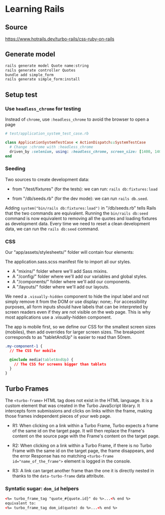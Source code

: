 # Learning Rails

## Source

<https://www.hotrails.dev/turbo-rails/css-ruby-on-rails>

## Generate model

```bash
rails generate model Quote name:string
rails generate controller Quotes
bundle add simple_form
rails generate simple_form:install
```

## Setup test

### Use `headless_chrome` for testing

Instead of `chrome`, use `:headless_chrome` to avoid the browser to open a page

```rb
# test/application_system_test_case.rb

class ApplicationSystemTestCase < ActionDispatch::SystemTestCase
  # Change :chrome with :headless_chrome
  driven_by :selenium, using: :headless_chrome, screen_size: [1400, 1400]
end
```

### Seeding

Two sources to create development data:

- from "/test/fixtures" (for the tests): we can run:
`rails db:fixtures:load`

- from "/db/seeds.rb" (for the dev mode): we can run `rails db.seed`.

Adding `system("bin/rails db:fixtures:load")` in "/db/seeds.rb" tells Rails that the two commands are equivalent. Running the `bin/rails db:seed` command is now equivalent to removing all the quotes and loading fixtures as development data. Every time we need to reset a clean development data, we can run the `rails db:seed` command.

### CSS

Our "app/assets/stylesheets/" folder will contain four elements:

The application.sass.scss manifest file to import all our styles.

- A "mixins/" folder where we'll add Sass mixins.
- A "/config/" folder where we'll add our variables and global styles.
- A "/components/" folder where we'll add our components.
- A "/layouts/" folder where we'll add our layouts.

We need a `.visually-hidden` component to hide the input label and not simply remove it from the DOM or use display: none;. For accessibility purposes, all form inputs should have labels that can be interpreted by screen readers even if they are not visible on the web page. This is why most applications use a .visually-hidden component.

The app is mobile first, so we define our CSS for the smallest screen sizes (mobiles), then add overrides for larger screen sizes. The breakpoint corresponds to as "tabletAndUp" is easier to read than 50rem.

```css
.my-component-1 {
  // The CSS for mobile

  @include media(tabletAndUp) {
    // The CSS for screens bigger than tablets
  }
}
```
## Turbo Frames

The `<turbo-frame>` HTML tag does not exist in the HTML language. It is a custom element that was created in the Turbo JavaScript library. It intercepts form submissions and clicks on links within the frame, making those frames independent pieces of your web page.

- R1: When clicking on a link within a Turbo Frame, Turbo expects a frame of the same id on the target page. It will then replace the Frame's content on the source page with the Frame's content on the target page.

- R2: When clicking on a link within a Turbo Frame, if there is no Turbo Frame with the same id on the target page, the frame disappears, and the error Response has no matching `<turbo-frame id="name_of_the_frame">` element is logged in the console.

- R3: A link can target another frame than the one it is directly nested in thanks to the `data-turbo-frame` data attribute.

### Syntatic sugar: `dom_id` helpers

```html
<%= turbo_frame_tag "quote_#{quote.id}" do %>...<% end %>
equivalent to:
<%= turbo_frame_tag dom_id(quote) do %>...<% end %>
```